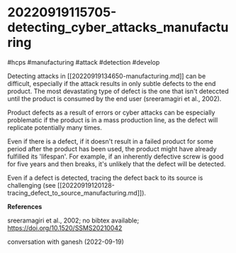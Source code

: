 # 20220919115705-detecting_cyber_attacks_manufacturing

#hcps #manufacturing #attack #detection #develop

Detecting attacks in [[20220919134650-manufacturing.md]] can be difficult, especially if the attack results in
only subtle defects to the end product. The most devastating type of defect is the one
that isn't deteccted until the product is consumed by the end user (sreeramagiri et al., 2002).

Product defects as a result of errors or cyber attacks can be especially problematic if
the product is in a mass production line, as the defect will replicate potentially many
times.

Even if there is a defect, if it doesn't result in a failed product for some period after
the product has been used, the product might have already fulfilled its 'lifespan'. For
example, if an inherently defective screw is good for five years and then breaks, it's
unlikely that the defect will be detected.

Even if a defect is detected, tracing the defect back to its source is challenging (see 
[[20220919120128-tracing_defect_to_source_manufacturing.md]]).



**References**

sreeramagiri et al., 2002; no bibtex available; https://doi.org/10.1520/SSMS20210042 

conversation with ganesh (2022-09-19)

